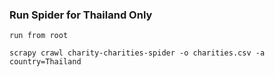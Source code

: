 ### Run Spider for Thailand Only

```
run from root

scrapy crawl charity-charities-spider -o charities.csv -a country=Thailand
```